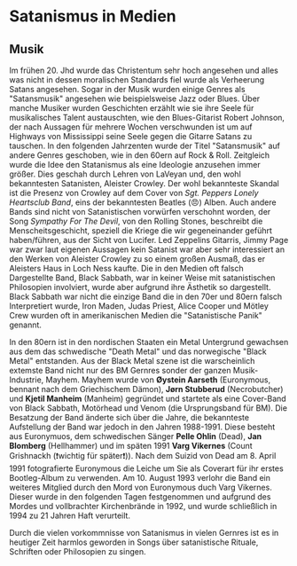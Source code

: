 # Satanismus in Medien
## Musik
Im frühen 20. Jhd wurde das Christentum sehr hoch angesehen und alles was nicht in dessen moralischen Standards fiel wurde als Verheerung Satans angesehen. Sogar in der Musik wurden einige Genres als "Satansmusik" angesehen wie beispielsweise Jazz oder Blues. Über manche Musiker wurden Geschichten erzählt wie sie ihre Seele für musikalisches Talent austauschten, wie den Blues-Gitarist Robert Johnson, der nach Aussagen für mehrere Wochen verschwunden ist um auf Highways von Mississippi seine Seele gegen die Gitarre Satans zu tauschen.
In den folgenden Jahrzenten wurde der Titel "Satansmusik" auf andere Genres geschoben, wie in den 60ern auf Rock & Roll. Zeitgleich wurde die Idee den Statanismus als eine Ideologie anzusehen immer größer. Dies geschah durch Lehren von LaVeyan und, den wohl bekanntesten Satanisten, Aleister Crowley.
Der wohl bekannteste Skandal ist die Presenz von Crowley auf dem Cover von *Sgt. Peppers Lonely Heartsclub Band*, eins der bekanntesten Beatles (😠) Alben.
Auch andere Bands sind nicht von Satanistischen vorwürfen verschohnt worden, der Song *Sympathy For The Devil*, von den Rolling Stones, beschreibt die Menscheitsgeschicht, speziell die Kriege die wir gegeneinander geführt haben/führen, aus der Sicht von Lucifer. Led Zeppelins Gitarris, Jimmy Page war zwar laut eigenen Aussagen kein Satanist war aber sehr interessiert an den Werken von Aleister Crowley zu so einem großen Ausmaß, das er Aleisters Haus in Loch Ness kaufte. 
Die in den Medien oft falsch Dargestellte Band, Black Sabbath, war in keiner Weise mit satanistischen Philosopien involviert, wurde aber aufgrund ihre Ästhetik so dargestellt. Black Sabbath war nicht die einzige Band die in den 70er und 80ern falsch Interpretiert wurde, Iron Maden, Judas Priest, Alice Cooper und Mötley Crew wurden oft in amerikanischen Medien die "Satanistische Panik" genannt.

In den 80ern ist in den nordischen Staaten ein Metal Untergrund gewachsen aus dem das schwedische "Death Metal" und das norwegische "Black Metal" entstanden. Aus der Black Metal szene ist die warscheinlich extemste Band nicht nur des BM Gernres sonder der ganzen Musik-Industrie, Mayhem. Mayhem wurde von **Øystein Aarseth** (Euronymous, bennant nach dem Griechischem Dämon), **Jørn Stubberud** (Necrobutcher) und **Kjetil Manheim** (Manheim) gegründet und startete als eine Cover-Band von Black Sabbath, Motörhead und Venom (die Ursprungsband für BM). Die Besatzung der Band änderte sich über die Jahre, die bekannteste Aufstellung der Band war jedoch in den Jahren 1988-1991. Diese besteht aus Euronymuos, dem schwedischen Sänger **Pelle Ohlin** (Dead), **Jan Blomberg** (Hellhammer) und im späten 1991 **Varg Vikernes** (Count Grishnackh (❗wichtig für später❗)). Nach dem Suizid von Dead am 8. April 1991 fotografierte Euronymous die Leiche um Sie als Coverart für ihr erstes Bootleg-Album zu verwenden. 
Am 10. August 1993 verlohr die Band ein weiteres Mitglied durch den Mord von Euronymous duch Varg Vikernes. Dieser wurde in den folgenden Tagen festgenommen und aufgrund des Mordes und vollbrachter Kirchenbrände in 1992, und wurde schließlich in 1994 zu 21 Jahren Haft verurteilt. 


Durch die vielen vorkommnisse von Satanismus in vielen Gernres ist es in heutiger Zeit harmlos geworden in Songs über satanistische Rituale, Schriften oder Philosopien zu singen. 